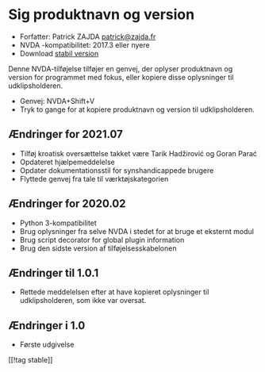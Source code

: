 # Sig produktnavn og version #

* Forfatter: Patrick ZAJDA <patrick@zajda.fr>
* NVDA -kompatibilitet: 2017.3 eller nyere
* Download [stabil version][1]

Denne NVDA-tilføjelse tilføjer en genvej, der oplyser produktnavn og version
for programmet med fokus, eller kopiere disse oplysninger til
udklipsholderen.

* Genvej: NVDA+Shift+V
* Tryk to gange for at kopiere produktnavn og version til udklipsholderen.

## Ændringer for 2021.07 ##

* Tilføj kroatisk oversættelse takket være Tarik Hadžirović og Goran Parać
* Opdateret hjælpemeddelelse
* Opdater dokumentationsstil for synshandicappede brugere
* Flyttede genvej fra tale til værktøjskategorien

## Ændringer for 2020.02 ##

* Python 3-kompatibilitet
* Brug oplysninger fra selve NVDA i stedet for at bruge et eksternt modul
* Brug script decorator for global plugin information
* Brug den sidste version af tilføjelsesskabelonen

## Ændringer til 1.0.1 ##

* Rettede meddelelsen efter at have kopieret oplysninger til
  udklipsholderen, som ikke var oversat.

## Ændringer i 1.0 ##

* Første udgivelse

[[!tag stable]]

[1]: https://addons.nvda-project.org/files/get.php?file=spnav
